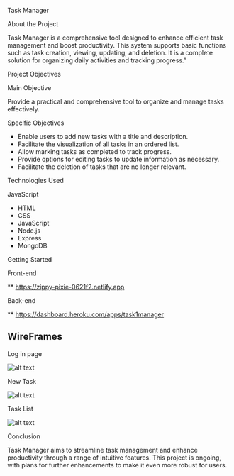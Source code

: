  Task Manager

About the Project

Task Manager is a comprehensive tool designed to enhance efficient task management and boost productivity. This system supports basic functions such as task creation, viewing, updating, and deletion. It is a complete solution for organizing daily activities and tracking progress.”


Project Objectives

Main Objective

Provide a practical and comprehensive tool to organize and manage tasks effectively.

Specific Objectives

  - Enable users to add new tasks with a title and description.
  - Facilitate the visualization of all tasks in an ordered list.
  - Allow marking tasks as completed to track progress.
  - Provide options for editing tasks to update information as necessary.
  - Facilitate the deletion of tasks that are no longer relevant.

Technologies Used

JavaScript
- HTML
- CSS
- JavaScript
- Node.js
- Express
- MongoDB


Getting Started

Front-end 

** https://zippy-pixie-0621f2.netlify.app

Back-end 

** https://dashboard.heroku.com/apps/task1manager




## WireFrames

Log in page 


![alt text](<Screenshot 2024-04-14 at 9.29.20 PM.png>)

New Task

![alt text](<Screenshot 2024-04-14 at 9.30.42 PM.png>)


Task List 

![alt text](<Screenshot 2024-04-14 at 9.30.51 PM.png>)



Conclusion

Task Manager aims to streamline task management and enhance productivity through a range of intuitive features. This project is ongoing, with plans for further enhancements to make it even more robust for users.

